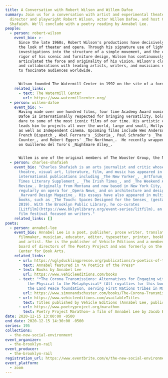 ```yaml
---
title: A Conversation with Robert Wilson and Willem Dafoe
summary: Join us for a conversation with artist and experimental theater stage
  director and playwright Robert Wilson, actor Willem Dafoe, and host Charles
  Shafaieh. We'll conclude with a poetry reading by Annabel Lee.
people:
  - person: robert-wilson
    event_bio: >-
      Since the late 1960s, Robert Wilson's productions have decisively shaped
      the look of theater and opera. Through his signature use of light, his
      investigations into the structure of a simple movement, and the classical
      rigor of his scenic and furniture design, Wilson has continuously
      articulated the force and originality of his vision. Wilson's close ties
      and collaborations with leading artists, writers, and musicians continue
      to fascinate audiences worldwide.


      Wilson founded The Watermill Center in 1992 on the site of a former Western Union communication research facility near Southampton, Long Island, about two hours from New York City. Watermill fosters research in the arts of the stage, providing young and emerging artists with a unique environment for creation and exploration in theater and all its related art forms, and developing a strong global network transcending age, experience, social, religious and cultural backgrounds.  Watermill supports projects that integrate different genres and art forms, break with traditional forms of representation, and develop democratic and cross-cultural approaches. Watermill is about living and working together, and creating your own environment and sharing this experience with others.
    related_links:
      - text: The Watermill Center
        url: https://www.watermillcenter.org/
  - person: willem-dafoe
    event_bio: >-
      Having made over one hundred films, four time Academy Award nominee Willem
      Dafoe is internationally respected for bringing versatility, boldness, and
      dare to some of the most iconic films of our time. His artistic curiosity
      leads him to projects all over the world, large and small, Hollywood films
      as well as Independent cinema. Upcoming films include Wes Anderson's _The
      French Dispatch_, Abel Ferrara's _Siberia_, Paul Schrader's _The Card
      Counter_, and Robert Eggers' _The Northman_.  He recently wrapped shooting
      on Guillermo del Toro's _Nightmare Alley_.


      Willem is one of the original members of The Wooster Group, the New York based experimental theatre collective. He created and performed in all of the group's work from 1977 through 2005, both in the U.S. and internationally. Since then, he has worked with theatre directors Richard Foreman, Robert Wilson, Romeo Castellucci, and performance artist Marina Abramovic.
  - person: charles-shafaieh
    event_bio: "Charles Shafaieh is an arts journalist and critic whose writing on
      theatre, visual art, literature, film, and music has appeared in numerous
      international publications including _The New Yorker_, _Artforum_, _The
      Times Literary Supplement_, _The Irish Times_, and _The Weekend Australian
      Review_. Originally from Montana and now based in New York City, he writes
      regularly on opera for _Opera News_ and on architecture and design for
      _Harvard Design Magazine_. His essays have also appeared in multiple
      books, such as _The Touch: Spaces Designed for the Senses_ (gestalten
      2019). With the Brooklyn Public Library, he co-curates
      [Litfilm](https://www.bklynlibrary.org/event-series/litfilm), an annual
      film festival focused on writers."
    related_links: []
poets:
  - person: annabel-lee
    event_bio: Annabel Lee is a poet, publisher, prose writer, translator,
      filmmaker, musician, educator, editor, typesetter, printer, bookbinder,
      and artist. She is the publisher of Vehicle Editions and a member of the
      board of directors of The Poetry Project and was formerly on the board at
      Center for Book Arts.
    related_links:
      - url: https://uglyducklingpresse.org/publications/a-poetics-of-the-press/
        text: Annabel featured in *A Poetics of the Press*
      - text: Books by Annabel Lee
        url: https://www.vehicleeditions.com/books
      - text: "*The Corona Transmissions: Alternatives for Engaging with COVID-19—from
          the Physical to the Metaphysical* (All royalties for this book go to
          the Land Peace foundation, serving First Nations tribes in Maine)"
        url: https://www.simonandschuster.com/books/The-Corona-Transmissions/Sherri-Mitchell/9781644113073
      - url: https://www.vehicleeditions.com/availableTitles
        text: Titles published by Vehicle Editions (Annabel Lee, publisher)
      - url: https://www.poetryproject.org/marathon
        text: Poetry Project Marathon— a film of Annabel Lee by Jacob Burckhardt
date: 2020-12-15 13:00:00 -0500
end_date: 2020-12-15 14:30:00 -0500
series: 195
collections:
  - the-new-social-environment
event_organizer:
  - the-brooklyn-rail
event_producer:
  - the-brooklyn-rail
registration_url: https://www.eventbrite.com/e/the-new-social-environment-195-robert-wilson-and-willem-dafoe-tickets-132178057127
event_platform:
  - zoom
---
```

